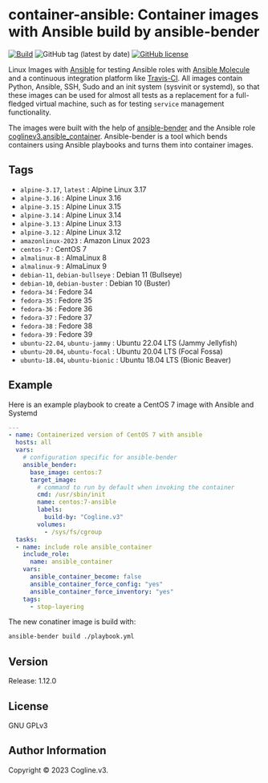 # container-ansible: Container images with Ansible build by ansible-bender

[![Build](https://github.com/coglinev3/container-ansible/actions/workflows/build.yml/badge.svg)](https://github.com/coglinev3/container-ansible/actions/workflows/build.yml) ![GitHub tag (latest by date)](https://img.shields.io/github/v/tag/coglinev3/container-ansible) [![GitHub license](https://img.shields.io/github/license/coglinev3/container-ansible)](https://github.com/coglinev3/container-python/blob/master/LICENSE)

Linux Images with [Ansible](https://docs.ansible.com/ansible/latest/index.html "Ansible Documentation") for testing Ansible roles with [Ansible Molecule](https://molecule.readthedocs.io/en/latest/ "Ansible Molecule Documentation") and a continuous integration platform like [Travis-CI](https://docs.travis-ci.com/ "Travis-CI Documentation"). All images contain Python, Ansible, SSH, Sudo and an init system (sysvinit or systemd), so that these images can be used for almost all tests as a replacement for a full-fledged virtual machine, such as for testing `service` management functionality.

The images were built with the help of [ansible-bender](https://ansible-community.github.io/ansible-bender/build/html/index.html "ansible-bender documentation") and the Ansible role [coglinev3.ansible_container](https://galaxy.ansible.com/coglinev3/ansible_container "coglinev3.ansible_container"). Ansible-bender is a tool which bends containers using Ansible playbooks and turns them into container images.


## Tags

  - `alpine-3.17`, `latest` : Alpine Linux 3.17
  - `alpine-3.16` : Alpine Linux 3.16
  - `alpine-3.15` : Alpine Linux 3.15
  - `alpine-3.14` : Alpine Linux 3.14
  - `alpine-3.13` : Alpine Linux 3.13
  - `alpine-3.12` : Alpine Linux 3.12
  - `amazonlinux-2023` : Amazon Linux 2023
  - `centos-7` : CentOS 7
  - `almalinux-8` : AlmaLinux 8
  - `almalinux-9` : AlmaLinux 9
  - `debian-11`, `debian-bullseye` : Debian 11 (Bullseye)
  - `debian-10`, `debian-buster` : Debian 10 (Buster)
  - `fedora-34` : Fedore 34
  - `fedora-35` : Fedore 35
  - `fedora-36` : Fedore 36
  - `fedora-37` : Fedore 37
  - `fedora-38` : Fedore 38
  - `fedora-39` : Fedore 39
  - `ubuntu-22.04`, `ubuntu-jammy` : Ubuntu 22.04 LTS (Jammy Jellyfish)
  - `ubuntu-20.04`, `ubuntu-focal` : Ubuntu 20.04 LTS (Focal Fossa)
  - `ubuntu-18.04`, `ubuntu-bionic` : Ubuntu 18.04 LTS (Bionic Beaver)

## Example


Here is an example playbook to create a CentOS 7 image with Ansible and Systemd

```yml
---
- name: Containerized version of CentOS 7 with ansible
  hosts: all
  vars:
    # configuration specific for ansible-bender
    ansible_bender:
      base_image: centos:7
      target_image:
        # command to run by default when invoking the container
        cmd: /usr/sbin/init
        name: centos:7-ansible
        labels:
          build-by: "Cogline.v3"
        volumes:
          - /sys/fs/cgroup
  tasks:
  - name: include role ansible_container
    include_role:
      name: ansible_container
    vars:
      ansible_container_become: false
      ansible_container_force_config: "yes"
      ansible_container_force_inventory: "yes"
    tags:
      - stop-layering
```

The new conatiner image is build with:

```sh
ansible-bender build ./playbook.yml
```

## Version

Release: 1.12.0

## License

GNU GPLv3

## Author Information

Copyright &copy; 2023 Cogline.v3.
